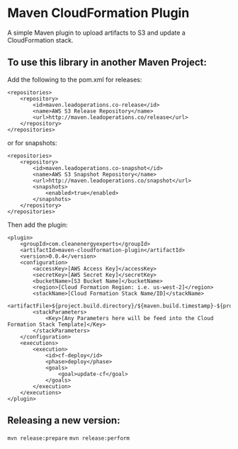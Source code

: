Maven CloudFormation Plugin
===========================

A simple Maven plugin to upload artifacts to S3 and update a CloudFormation stack.

To use this library in another Maven Project:
---------------------------------------------

Add the following to the pom.xml for releases:

```
<repositories>
    <repository>
        <id>maven.leadoperations.co-release</id>
        <name>AWS S3 Release Repository</name>
        <url>http://maven.leadoperations.co/release</url>
    </repository>
</repositories>
```

or for snapshots:

```
<repositories>
    <repository>
        <id>maven.leadoperations.co-snapshot</id>
        <name>AWS S3 Snapshot Repository</name>
        <url>http://maven.leadoperations.co/snapshot</url>
        <snapshots>
            <enabled>true</enabled>
        </snapshots>
    </repository>
</repositories>
```

Then add the plugin:

```
<plugin>
	<groupId>com.cleanenergyexperts</groupId>
	<artifactId>maven-cloudformation-plugin</artifactId>
	<version>0.0.4</version>
	<configuration>
		<accessKey>[AWS Access Key]</accessKey>
		<secretKey>[AWS Secret Key]</secretKey>
		<bucketName>[S3 Bucket Name]</bucketName>
		<region>[Cloud Formation Region: i.e. us-west-2]</region>
		<stackName>[Cloud Formation Stack Name/ID]</stackName>
		<artifactFile>${project.build.directory}/${maven.build.timestamp}-${project.build.finalName}.zip</artifactFile>
		<stackParameters>
			<Key>[Any Parameters here will be feed into the Cloud Formation Stack Template]</Key>
		</stackParameters>
	</configuration>
	<executions>
		<execution>
			<id>cf-deploy</id>
			<phase>deploy</phase>
			<goals>
				<goal>update-cf</goal>
			</goals>
		</execution>
	</executions>
</plugin>
```

Releasing a new version:
------------------------
`mvn release:prepare`
`mvn release:perform`
